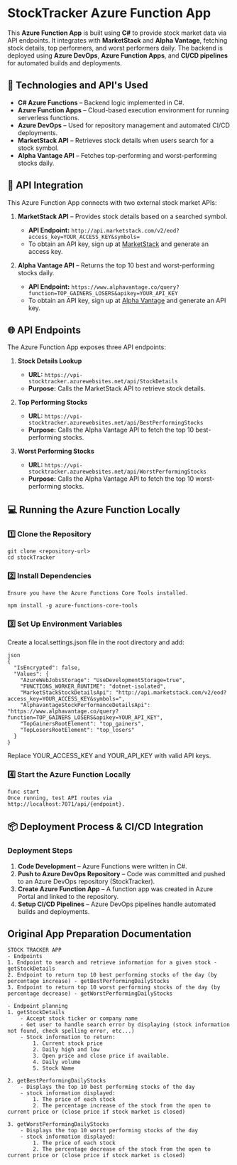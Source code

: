 # StockTracker Azure Function App

This **Azure Function App** is built using **C#** to provide stock market data via API endpoints. It integrates with **MarketStack** and **Alpha Vantage**, fetching stock details, top performers, and worst performers daily. The backend is deployed using **Azure DevOps**, **Azure Function Apps**, and **CI/CD pipelines** for automated builds and deployments.

<!--
## Live Project Display
	
To view this project live, please visit the link: https://purple-ocean-0e575860f.6.azurestaticapps.net/
-->


## 🚀 Technologies and API's Used

- **C# Azure Functions** – Backend logic implemented in C#.
- **Azure Function Apps** – Cloud-based execution environment for running serverless functions.
- **Azure DevOps** – Used for repository management and automated CI/CD deployments.
- **MarketStack API** – Retrieves stock details when users search for a stock symbol.
- **Alpha Vantage API** – Fetches top-performing and worst-performing stocks daily.

## 🔗 API Integration

This Azure Function App connects with two external stock market APIs:

1. **MarketStack API** – Provides stock details based on a searched symbol.
   - **API Endpoint:** `http://api.marketstack.com/v2/eod?access_key=YOUR_ACCESS_KEY&symbols=`
   - To obtain an API key, sign up at [MarketStack](https://marketstack.com/) and generate an access key.

2. **Alpha Vantage API** – Returns the top 10 best and worst-performing stocks daily.
   - **API Endpoint:** `https://www.alphavantage.co/query?function=TOP_GAINERS_LOSERS&apikey=YOUR_API_KEY`
   - To obtain an API key, sign up at [Alpha Vantage](https://www.alphavantage.co/) and generate an API key.

## 🌐 API Endpoints

The Azure Function App exposes three API endpoints:

1. **Stock Details Lookup**  
   - **URL:** `https://vpi-stocktracker.azurewebsites.net/api/StockDetails`
   - **Purpose:** Calls the MarketStack API to retrieve stock details.

2. **Top Performing Stocks**  
   - **URL:** `https://vpi-stocktracker.azurewebsites.net/api/BestPerformingStocks`
   - **Purpose:** Calls the Alpha Vantage API to fetch the top 10 best-performing stocks.

3. **Worst Performing Stocks**  
   - **URL:** `https://vpi-stocktracker.azurewebsites.net/api/WorstPerformingStocks`
   - **Purpose:** Calls the Alpha Vantage API to fetch the top 10 worst-performing stocks.

## 💻 Running the Azure Function Locally

### 1️⃣ Clone the Repository
```
git clone <repository-url>
cd stockTracker
```
### 2️⃣ Install Dependencies
```
Ensure you have the Azure Functions Core Tools installed.

npm install -g azure-functions-core-tools
```
### 3️⃣ Set Up Environment Variables
Create a local.settings.json file in the root directory and add:
```
json
{
  "IsEncrypted": false,
  "Values": {
	"AzureWebJobsStorage": "UseDevelopmentStorage=true",
    "FUNCTIONS_WORKER_RUNTIME": "dotnet-isolated",
    "MarketStackStockDetailsApi": "http://api.marketstack.com/v2/eod?access_key=YOUR_ACCESS_KEY&symbols=",
    "AlphavantageStockPerformanceDetailsApi": "https://www.alphavantage.co/query?function=TOP_GAINERS_LOSERS&apikey=YOUR_API_KEY",
	"TopGainersRootElement": "top_gainers",
    "TopLosersRootElement": "top_losers"
  }
}
```
Replace YOUR_ACCESS_KEY and YOUR_API_KEY with valid API keys.
### 4️⃣ Start the Azure Function Locally
```
func start
Once running, test API routes via http://localhost:7071/api/{endpoint}.
```

## 📦 Deployment Process & CI/CD Integration

### Deployment Steps
1. **Code Development** – Azure Functions were written in C#.
2. **Push to Azure DevOps Repository** – Code was committed and pushed to an Azure DevOps repository (StockTracker).
3. **Create Azure Function App** – A function app was created in Azure Portal and linked to the repository.
4. **Setup CI/CD Pipelines** – Azure DevOps pipelines handle automated builds and deployments.

## Original App Preparation Documentation
```
STOCK TRACKER APP
- Endpoints
1. Endpoint to search and retrieve information for a given stock - getStockDetails
2. Endpoint to return top 10 best performing stocks of the day (by percentage increase) - getBestPerformingDailyStocks
3. Endpoint to return top 10 worst performing stocks of the day (by percentage decrease) - getWorstPerformingDailyStocks

- Endpoint planning 
1. getStockDetails
	- Accept stock ticker or company name
	- Get user to handle search error by displaying (stock information not found, check spelling error, etc...)
	- Stock information to return:
		1. Current stock price
		2. Daily high and low
		3. Open price and close price if available.
		4. Daily volume
		5. Stock Name

2. getBestPerformingDailyStocks
	- Displays the top 10 best performing stocks of the day
	- stock information displayed:
		1. The price of each stock
		2. The percentage increase of the stock from the open to current price or (close price if stock market is closed)

3. getWorstPerformingDailyStocks
	- Displays the top 10 worst performing stocks of the day
	- stock information displayed:
		1. The price of each stock
		2. The percentage decrease of the stock from the open to current price or (close price if stock market is closed)
```
